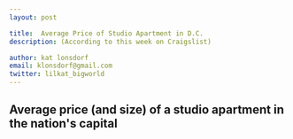 ```yaml
---
layout: post

title:  Average Price of Studio Apartment in D.C.
description: (According to this week on Craigslist)

author: kat lonsdorf
email: klonsdorf@gmail.com
twitter: lilkat_bigworld
---
```

## Average price (and size) of a studio apartment in the nation's capital

